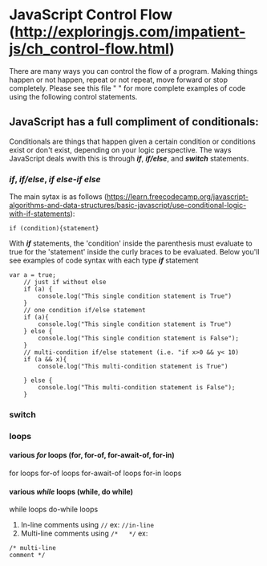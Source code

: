 # JavaScript Control Flow (http://exploringjs.com/impatient-js/ch_control-flow.html)
There are many ways you can control the flow of a program. Making things happen or not happen, repeat or not repeat, move forward or stop completely.
Please see this file " " for more complete examples of code using the following control statements.
## JavaScript has a full compliment of conditionals:
Conditionals are things that happen given a certain condition or conditions exist or don't exist, depending on your logic perspective. The ways JavaScript deals wwith this is through _**if**_, _**if/else**_, and _**switch**_ statements.

### _if_, _if/else_, _if else-if else_
The main sytax is as follows (https://learn.freecodecamp.org/javascript-algorithms-and-data-structures/basic-javascript/use-conditional-logic-with-if-statements):
```
if (condition){statement}
```
With _**if**_ statements, the 'condition' inside the parenthesis must evaluate to true for the 'statement' inside the curly braces to be evaluated.
Below you'll see examples of code syntax with each type _**if**_ statement
```
var a = true;
    // just if without else
    if (a) {
        console.log("This single condition statement is True")
    }
    // one condition if/else statement
    if (a){
        console.log("This single condition statement is True")
    } else {
        console.log("This single condition statement is False");
    }
    // multi-condition if/else statement (i.e. "if x>0 && y< 10)
    if (a && x){
        console.log("This multi-condition statement is True")

    } else {
        console.log("This multi-condition statement is False");
    }
```
### switch

### loops
  #### various _for_ loops (for, for-of, for-await-of, for-in)
  for loops
  for-of loops
  for-await-of loops
  for-in loops
  
  #### various _while_ loops (while, do while)
  while loops
  do-while loops





1. In-line comments using `//` ex: `//in-line`
2. Multi-line comments using `/*   */` 
  ex: 
  ``` 
  /* multi-line
  comment */
  ```
